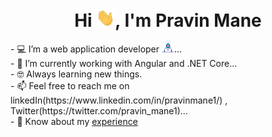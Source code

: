 <h1 align="center">Hi <img src="./resources/hi.gif" width="30px">, I'm Pravin Mane</h1>
<div>- 💻 I’m a web application developer <img src="./resources/developer.gif" alt="developer" style="height:15px;width:20px">...</div>
<div>- 🔭 I’m currently working with Angular and .NET Core...</div>
<div>- 🤓 Always learning new things.</div>
<div>- 📫 Feel free to reach me on linkedIn(https://www.linkedin.com/in/pravinmane1/) ,
                 Twitter(https://twitter.com/pravin_mane1)...</div>
<div>- 📄 Know about my <a href="./Hi.gif" target="blank">experience</a></div>
